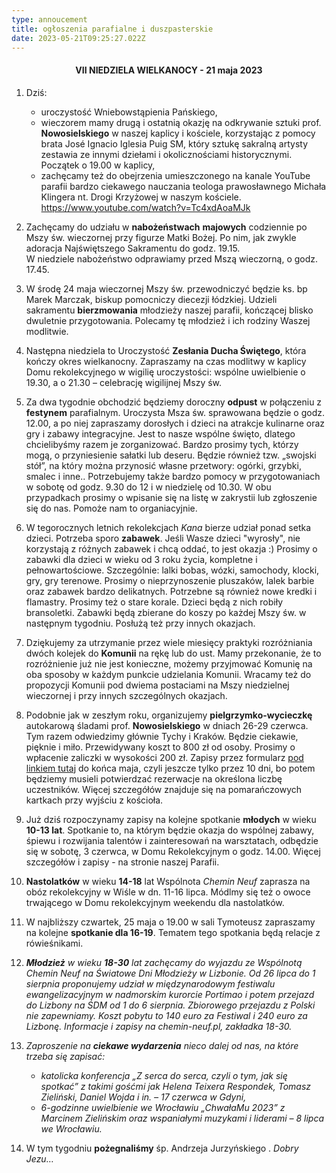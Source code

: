 ```yaml
---
type: annoucement
title: ogłoszenia parafialne i duszpasterskie
date: 2023-05-21T09:25:27.022Z
---
```

<!--StartFragment-->

<h4 style="text-align:center;">VII NIEDZIELA WIELKANOCY - 21 maja 2023</h4>

1. Dziś:

   * uroczystość Wniebowstąpienia Pańskiego,
   * wieczorem mamy drugą i ostatnią okazję na odkrywanie sztuki prof. **Nowosielskiego** w naszej kaplicy i kościele, korzystając z pomocy brata José Ignacio Iglesia Puig SM, który sztukę sakralną artysty zestawia ze innymi dziełami i okolicznościami historycznymi. Początek o 19.00 w kaplicy,
   * zachęcamy też do obejrzenia umieszczonego na kanale YouTube parafii bardzo ciekawego nauczania teologa prawosławnego Michała Klingera nt. Drogi Krzyżowej w naszym kościele. <https://www.youtube.com/watch?v=Tc4xdAoaMJk>
2. Zachęcamy do udziału w **nabożeństwach** **majowych** codziennie po Mszy św. wieczornej przy figurze Matki Bożej. Po nim, jak zwykle adoracja Najświętszego Sakramentu do godz. 19.15.\
   W niedziele nabożeństwo odprawiamy przed Mszą wieczorną, o godz. 17.45.
3. W środę 24 maja wieczornej Mszy św. przewodniczyć będzie ks. bp Marek Marczak, biskup pomocniczy diecezji łódzkiej. Udzieli sakramentu **bierzmowania** młodzieży naszej parafii, kończącej blisko dwuletnie przygotowania. Polecamy tę młodzież i ich rodziny Waszej modlitwie. 
4. Następna niedziela to Uroczystość **Zesłania Ducha Świętego**, która kończy okres wielkanocny. Zapraszamy na czas modlitwy w kaplicy Domu rekolekcyjnego w wigilię uroczystości: wspólne uwielbienie o 19.30, a o 21.30 – celebrację wigilijnej Mszy św.
5. Za dwa tygodnie obchodzić będziemy doroczny **odpust** w połączeniu z **festynem** parafialnym. Uroczysta Msza św. sprawowana będzie o godz. 12.00, a po niej zapraszamy dorosłych i dzieci na atrakcje kulinarne oraz gry i zabawy integracyjne. Jest to nasze wspólne święto, dlatego chcielibyśmy razem je zorganizować. Bardzo prosimy tych, którzy mogą, o przyniesienie sałatki lub deseru. Będzie również tzw. „swojski stół”, na który można przynosić własne przetwory: ogórki, grzybki, smalec i inne.. Potrzebujemy także bardzo pomocy w przygotowaniach w sobotę od godz. 9.30 do 12 i w niedzielę od 10.30. W obu przypadkach prosimy o wpisanie się na listę w zakrystii lub zgłoszenie się do nas. Pomoże nam to organiacyjnie.
6. W tegorocznych letnich rekolekcjach *Kana* bierze udział ponad setka dzieci. Potrzeba sporo **zabawek**. Jeśli Wasze dzieci "wyrosły", nie korzystają z różnych zabawek i chcą oddać, to jest okazja :) Prosimy o zabawki dla dzieci w wieku od 3 roku życia, kompletne i pełnowartościowe. Szczególnie: lalki bobas, wózki, samochody, klocki, gry, gry terenowe. Prosimy o nieprzynoszenie pluszaków, lalek barbie oraz zabawek bardzo delikatnych. Potrzebne są również nowe kredki i flamastry. Prosimy też o stare korale. Dzieci będą z nich robiły bransoletki. Zabawki będą zbierane do koszy po każdej Mszy św. w następnym tygodniu. Posłużą też przy innych okazjach.
7. Dziękujemy za utrzymanie przez wiele miesięcy praktyki rozróżniania dwóch kolejek do **Komunii** na rękę lub do ust. Mamy przekonanie, że to rozróżnienie już nie jest konieczne, możemy przyjmować Komunię na oba sposoby w każdym punkcie udzielania Komunii. Wracamy też do propozycji Komunii pod dwiema postaciami na Mszy niedzielnej wieczornej i przy innych szczególnych okazjach.
8. Podobnie jak w zeszłym roku, organizujemy **pielgrzymko-wycieczkę** autokarową śladami prof. **Nowosielskiego** w dniach 26-29 czerwca. Tym razem odwiedzimy głównie Tychy i Kraków. Będzie ciekawie, pięknie i miło. Przewidywany koszt to 800 zł od osoby. Prosimy o wpłacenie zaliczki w wysokości 200 zł. Zapisy przez formularz [pod linkiem tutaj](https://forms.gle/T6dqx5dvFG8koLxj6) do końca maja, czyli jeszcze tylko przez 10 dni, bo potem będziemy musieli potwierdzać rezerwacje na określona liczbę uczestników. Więcej szczegółów znajduje się na pomarańczowych kartkach przy wyjściu z kościoła.
9. Już dziś rozpoczynamy zapisy na kolejne spotkanie **młodych** w wieku **10-13 lat**. Spotkanie to, na którym będzie okazja do wspólnej zabawy, śpiewu i rozwijania talentów i zainteresowań na warsztatach, odbędzie się w sobotę, 3 czerwca, w Domu Rekolekcyjnym o godz. 14.00. Więcej szczegółów i zapisy - na stronie naszej Parafii.
10. **Nastolatków** w wieku **14-18** lat Wspólnota *Chemin Neuf* zaprasza na obóz rekolekcyjny w Wiśle w dn. 11-16 lipca. Módlmy się też o owoce trwającego w Domu rekolekcyjnym weekendu dla nastolatków.
11. W najbliższy czwartek, 25 maja o 19.00 w sali Tymoteusz zapraszamy na kolejne **spotkanie dla 16-19**. Tematem tego spotkania będą relacje z rówieśnikami.
12. ***Młodzież** w wieku **18-30** lat zachęcamy do wyjazdu ze Wspólnotą Chemin Neuf na Światowe Dni Młodzieży w Lizbonie. Od 26 lipca do 1 sierpnia proponujemy udział w międzynarodowym festiwalu ewangelizacyjnym w nadmorskim kurorcie Portimao i potem przejazd do Lizbony na ŚDM od 1 do 6 sierpnia. Zbiorowego przejazdu z Polski nie zapewniamy. Koszt pobytu to 140 euro za Festiwal i 240 euro za Lizbonę. Informacje i zapisy na chemin-neuf.pl, zakładka 18-30.*
13. *Zaproszenie na **ciekawe wydarzenia** nieco dalej od nas, na które trzeba się zapisać:*

    * *katolicka konferencja „Z serca do serca, czyli o tym, jak się spotkać” z takimi gośćmi jak Helena Teixera Respondek, Tomasz Zieliński, Daniel Wojda i in. – 17 czerwca w Gdyni,*
    * *6-godzinne uwielbienie we Wrocławiu „ChwałaMu 2023” z Marcinem Zielińskim oraz wspaniałymi muzykami i liderami – 8 lipca we Wrocławiu.*
14. W tym tygodniu **pożegnaliśmy** śp. Andrzeja Jurzyńskiego . *Dobry Jezu…*

<!--EndFragment-->